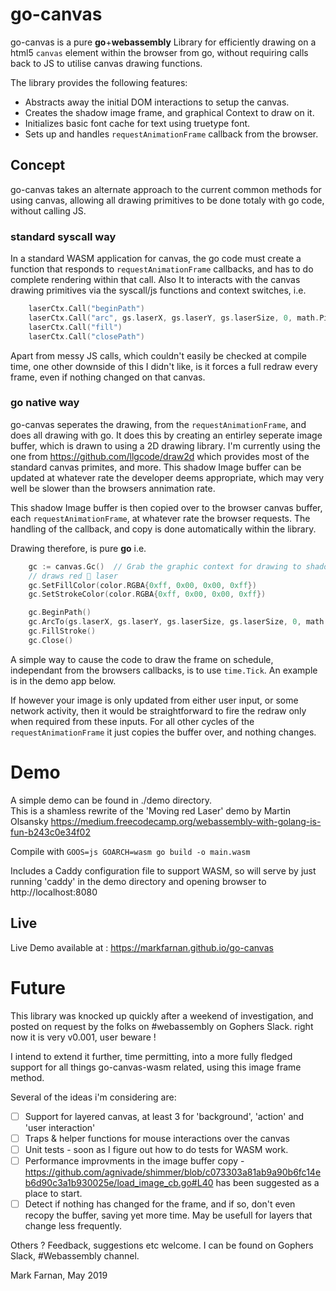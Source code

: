 # go-canvas

go-canvas is a pure **go**+**webassembly** Library for efficiently drawing on a html5 `canvas` element within the browser from go, without requiring calls back to JS to utilise canvas drawing functions.  

The library provides the following features:
- Abstracts away the initial DOM interactions to setup the canvas. 
- Creates the shadow image frame, and graphical Context to draw on it. 
- Initializes basic font cache for text using truetype font. 
- Sets up and handles `requestAnimationFrame` callback from the browser. 

## Concept 
go-canvas takes an alternate approach to the current common methods for using canvas, allowing all drawing primitives to be done totaly with go code, without calling JS. 

### standard syscall way
In a standard WASM application for canvas, the go code must create a function that responds to `requestAnimationFrame` callbacks, and has to do complete rendering within that call.  Also It to interacts with the canvas drawing primitives via the syscall/js functions and context switches,  i.e. 
```go
    laserCtx.Call("beginPath")
	laserCtx.Call("arc", gs.laserX, gs.laserY, gs.laserSize, 0, math.Pi*2, false)
	laserCtx.Call("fill")
	laserCtx.Call("closePath")
```

Apart from messy JS calls, which couldn't easily be checked at compile time, one other downside of this I didn't like, is it forces a full redraw every frame, even if nothing changed on that canvas.  

### go native way
go-canvas seperates the drawing, from the `requestAnimationFrame`, and does all drawing with go.  It does this by creating an entirley seperate image buffer, which is drawn to using a 2D drawing library.  I'm currently using the one from  https://github.com/llgcode/draw2d which provides most of the standard canvas primites, and more.    This shadow Image buffer can be updated at whatever rate the developer deems appropriate, which may very well be slower than the browsers annimation rate. 

This shadow Image buffer is then copied over to the browser canvas buffer, each `requestAnimationFrame`, at whatever rate the browser requests.  The handling of the callback, and copy is done automatically within the library. 

Drawing therefore, is pure **go**  i.e. 

```go
    gc := canvas.Gc()  // Grab the graphic context for drawing to shadow image frame
	// draws red 🔴 laser
	gc.SetFillColor(color.RGBA{0xff, 0x00, 0x00, 0xff})
	gc.SetStrokeColor(color.RGBA{0xff, 0x00, 0x00, 0xff})

	gc.BeginPath()
	gc.ArcTo(gs.laserX, gs.laserY, gs.laserSize, gs.laserSize, 0, math.Pi*2)
	gc.FillStroke()
	gc.Close()
```
A simple way to cause the code to draw the frame on schedule, independant from the browsers callbacks, is to use `time.Tick`.  An example is in the demo app below. 

If however your image is only updated from either user input, or some network activity, then it would be straightforward to fire the redraw only when required from these inputs.  For all other cycles of the `requestAnimationFrame` it just copies the buffer over, and nothing changes. 


# Demo
A simple demo can be found in  ./demo directory.  
This is a shamless rewrite of the 'Moving red Laser' demo by Martin Olsansky https://medium.freecodecamp.org/webassembly-with-golang-is-fun-b243c0e34f02


Compile with  `GOOS=js GOARCH=wasm go build -o main.wasm`

Includes a Caddy configuration file to support WASM,  so will serve by just running 'caddy' in the demo directory and opening browser to http://localhost:8080

## Live
Live Demo available at : https://markfarnan.github.io/go-canvas


# Future
This library was knocked up quickly after a weekend of investigation, and posted on request by the folks on #webassembly on Gophers Slack.  right now it is very v0.001, user beware !

I intend to extend it further, time permitting, into a more fully fledged support for all things go-canvas-wasm related, using this image frame method.   

Several of the ideas i'm considering are: 
- [ ] Support for layered canvas, at least 3 for 'background', 'action'  and 'user interaction'
- [ ] Traps & helper functions for mouse interactions over the canvas
- [ ] Unit tests - soon as I figure out how to do tests for WASM work. 
- [ ] Performance improvments in the image buffer copy - https://github.com/agnivade/shimmer/blob/c073303a81ab9a90b6fc14eb6d90c3a1b930025e/load_image_cb.go#L40 has been suggested as a place to start. 
- [ ] Detect if nothing has changed for the frame, and if so, don't even recopy the buffer, saving yet more time.   May be usefull for layers that change less frequently. 

Others ? Feedback, suggestions etc welcome.  I can be found on Gophers Slack, #Webassembly channel. 

Mark Farnan, May 2019
